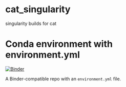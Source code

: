 # cat_singularity
singularity builds for cat
# Conda environment with environment.yml
[![Binder](http://mybinder.org/badge.svg)](http://mybinder.org/v2/gh/dsommer/cat_singularity/master?filepath=index.ipynb)


A Binder-compatible repo with an `environment.yml` file.
